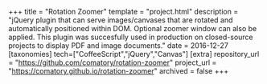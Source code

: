 +++
title = "Rotation Zoomer"
template = "project.html"
description = "jQuery plugin that can serve images/canvases that are rotated and automatically positioned within DOM. Optional zoomer window can also be applied. This plugin was succesfully used in production on closed-source projects to display PDF and image documents."
date = 2016-12-27
[taxonomies]
tech=["CoffeeScript","jQuery","Canvas"]
[extra]
repository_url = "https://github.com/comatory/rotation-zoomer"
project_url = "https://comatory.github.io/rotation-zoomer"
archived = false
+++
